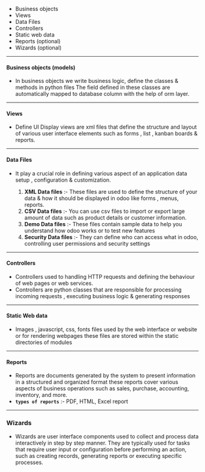- Business objects
- Views
- Data Files
- Controllers
- Static web data
- Reports (optional)
- Wizards (optional)
---
#### **Business objects (models)**

- In business objects we write business  logic, define the classes & methods in python files The field defined in these classes are automatically mapped to database column with the help of orm layer.
---
#### **Views**

- Define UI Display views are xml files that define the structure and layout of various user interface elements such as forms , list , kanban boards & reports.
---
#### **Data Files**

- It play a crucial role in defining various aspect of an application data setup , configuration & customization.

	1. **XML Data files** :- These files are used to define the structure of your data & how it should be displayed in odoo like forms , menus, reports.
	2. **CSV Data files** :- You can use csv files to import or export large amount of data such as product details or customer information.
	3. **Demo Data files** :- These files contain sample data to help you understand how odoo works or to test new features
	4. **Security Data files** :- They can define who can access what in odoo, controlling user permissions and security settings
---
#### **Controllers**

- Controllers used to handling HTTP requests and defining the behaviour of web pages or web services.
- Controllers are python classes that are responsible for processing incoming requests , executing business logic & generating responses
---
#### **Static Web data**

- Images , javascript, css, fonts files used by the web interface or website or for rendering webpages these files are stored within the static directories of modules
---
#### **Reports**

- Reports are documents generated by the system to present information in a structured and organized format these reports cover various aspects of business operations such as sales, purchase, accounting, inventory, and more.
- **`types of reports`** :-  PDF, HTML, Excel report
---
### Wizards

- Wizards are user interface components used to collect and process data interactively in step by step manner. They are typically used for tasks that require user input or configuration before performing an action, such as creating records, generating reports or executing specific processes.
